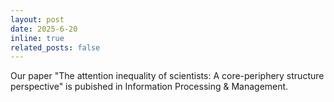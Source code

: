 ```yaml
---
layout: post
date: 2025-6-20
inline: true
related_posts: false
---
```


Our paper "The attention inequality of scientists: A core-periphery structure perspective" is pubished in Information Processing & Management.